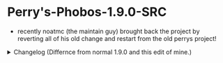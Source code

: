 # Perry's-Phobos-1.9.0-SRC
- recently noatmc (the maintain guy) brought back the project by reverting all of his old change and restart from the old perrys project!
<details>
  <summary>Changelog (Differnce from normal 1.9.0 and this edit of mine.)</summary> <br>
  All modules on modulemanager. <br>
  Godly Burrow (HUGE thanks to bush). <br>
  Quiver. <br>
  Animations. <br>
  Anchor. <br>
  Aspect. <br>
  Shaders. <br>
  CA Optimized. <br>
  Fixed TestNameTags. <br>
  General Code Improvement. <br>
  GUI Move works anywhere. <br>
  CA Offhandswing now works. <br>
  Made ReverseStep better so if u get stuck in the air all u gotta do is hit space or sneak and it stops. <br>
  Yport mode in speed. <br>
  Placebo settings removed. <br>
  Made Placebo settings non placebo. <br>
  Strength & Burrow Alert in notifcations. <br>
  ViewModel. <br>
  And much more stuff thats all i think of off the top of my head. <br><br>
</details>
